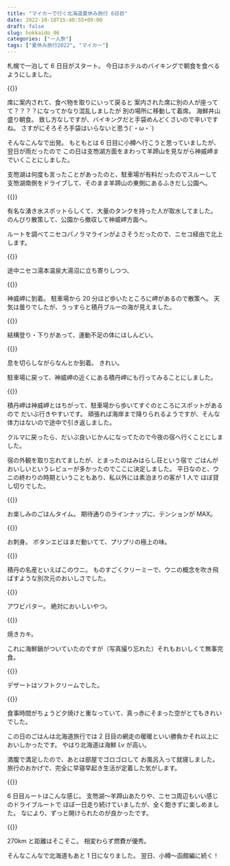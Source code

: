 ```yaml
---
title: "マイカーで行く北海道夏休み旅行 6日目"
date: 2022-10-10T15:40:55+09:00
draft: false
slug: hokkaido_06
categories: ["一人旅"]
tags: ["夏休み旅行2022", "マイカー"]
---
```


札幌で一泊して 6 日目がスタート。
今日はホテルのバイキングで朝食を食べるようにしました。

{{<lightbox img="https://gyazo.com/32373c1c4f38493d140a73adf2f5805d.jpg" title="">}}

席に案内されて、食べ物を取りにいって戻ると
案内された席に別の人が座ってて？？？？になってかなり混乱しましたが
別の場所に移動して着席。
海鮮丼山盛り朝食。
致し方なしですが、バイキングだと手袋めんどくさいので辛いですね。
さすがにそろそろ手袋はいらないと思う(´・ω・`)

そんなこんなで出発。
もともとは 6 日目に小樽へ行こうと思っていましたが、翌日が雨だったので
この日は支笏湖方面をまわって羊蹄山を見ながら神威岬までいくことにしました。

支笏湖は何度も言ったことがあったのと、駐車場が有料だったのでスルーして
支笏湖南側をドライブして、そのまま羊蹄山の東側にあるふきだし公園へ。

{{<lightbox img="https://gyazo.com/222163d5a40e0b307060b8bb7ace645b.jpg" title="">}}

有名な湧き水スポットらしくて、大量のタンクを持った人が取水してました。
のんびり散策して、公園から撤収して神威岬方面へ。

ルートを調べてニセコパノラマラインがよさそうだったので、ニセコ経由で北上します。

{{<lightbox img="https://gyazo.com/bd6031ed16cfb230b1eac7d5f02b3497.jpg" title="">}}

途中ニセコ湯本温泉大湯沼に立ち寄りしつつ、

{{<lightbox img="https://gyazo.com/d2034de94ffd4d1509aad6dc5c5d7f13.jpg" title="">}}

神威岬に到着。
駐車場から 20 分ほど歩いたところに岬があるので散策へ。
天気は曇りでしたが、うっすらと積丹ブルーの海が見えました。

{{<lightbox img="https://gyazo.com/2877ad122928c20db9da87a84358a9e7.jpg" title="">}}

結構登り・下りがあって、運動不足の体にはしんどい。

{{<lightbox img="https://gyazo.com/f665c991c4fd03911c48d793881a6136.jpg" title="">}}

息を切らしながらなんとか到着。
きれい。

駐車場に戻って、神威岬の近くにある積丹岬にも行ってみることにしました。

{{<lightbox img="https://gyazo.com/f07ebf30d250862b2b10db146f4ea40b.jpg" title="">}}

積丹岬は神威岬とはちがって、駐車場から歩いてすぐのところにスポットがあるので
だいぶ行きやすいです。
頑張れば海岸まで降りられるようですが、そんな体力はないので途中で引き返しました。

クルマに戻ったら、だいぶ良いじかんになってたので今夜の宿へ行くことにしました。

宿の外観を取り忘れてましたが、とまったのはみはらし荘という宿で
ごはんがおいしいというレビューが多かったのでここに決定しました。
平日なのと、ウニの終わりの時期ということもあり、私以外には素泊まりの客が 1 人で
ほぼ貸し切りでした。

{{<lightbox img="https://gyazo.com/f89134cfb82b49f79da9408083fd5f44.jpg" title="">}}

お楽しみのごはんタイム。
期待通りのラインナップに、テンションが MAX。

{{<lightbox img="https://gyazo.com/78036bdeb42150f8b1e2b4295c3c28a2.jpg" title="">}}

お刺身。
ボタンエビはまだ動いてて、プリプリの極上の味。

{{<lightbox img="https://gyazo.com/c403db102c3dd0d01e1a927c4e79e52d.jpg" title="">}}

積丹の名産といえばこのウニ。
ものすごくクリーミーで、ウニの概念を吹き飛ばすような別次元のおいしさでした。

{{<lightbox img="https://gyazo.com/b0476ea0d58dac283552560b17e6645f.jpg" title="">}}

アワビバター。
絶対においしいやつ。

{{<lightbox img="https://gyazo.com/b535478044ba4d91162ff579945b84b3.jpg" title="">}}

焼きカキ。

これに海鮮鍋がついていたのですが（写真撮り忘れた）それもおいしくて無事完食。

{{<lightbox img="https://gyazo.com/c8e1de99c617887c9f1994757dcb6365.jpg" title="">}}

デザートはソフトクリームでした。

{{<lightbox img="https://gyazo.com/5aa856fcf9d42b360df919acbe8f0f05.jpg" title="">}}

食事時間がちょうど夕焼けと重なっていて、真っ赤にそまった空がとてもきれいでした。

この日のごはんは北海道旅行では 2 日目の網走の暖暖といい勝負かそれ以上においしかったです。
やはり北海道は海鮮 Lv が高い。

満腹で満足したので、あとは部屋でゴロゴロして
お風呂入って就寝しました。
旅行のおかげで、完全に早寝早起き生活が定着した気がします。

{{<lightbox img="https://gyazo.com/5cae8bbb0b3d9045189e3ff257cc4733.jpg" title="">}}

6 日目ルートはこんな感じ。
支笏湖～羊蹄山あたりや、ニセコ周辺もいい感じのドライブルートで
ほぼ一日走り続けていましたが、全く飽きずに楽しめました。
なにより、ずっと開けられたのが良かったです。

{{<lightbox img="https://gyazo.com/b90d5943392a06fac8f1623e5e8a5ac4.jpg" title="">}}

270km と距離はそこそこ。
相変わらず燃費が優秀。

そんなこんなで北海道もあと 1 日になりました。
翌日、小樽～函館編に続く！
